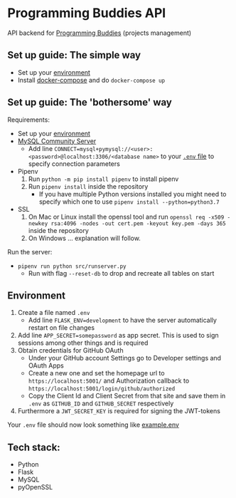 # Programming Buddies API

API backend for [Programming Buddies](https://github.com/ProgrammingBuddies/programmingbuddies-ui) (projects management)

## Set up guide: The simple way

- Set up your [environment](#environment)
- Install [docker-compose](https://docs.docker.com/compose/install/) and do `docker-compose up`

## Set up guide: The 'bothersome' way

Requirements:

- Set up your [environment](#environment)
- [MySQL Community Server](`https://dev.mysql.com/downloads/mysql/`)
    - Add line `CONNECT=mysql+pymysql://<user>:<password>@localhost:3306/<database name>` to your [`.env` file](#environment) to specify connection parameters
- Pipenv
    1. Run `python -m pip install pipenv` to install pipenv
    2. Run `pipenv install` inside the repository
        - If you have multiple Python versions installed you might need to specify which one to use `pipenv install --python=python3.7`
- SSL
    1. On Mac or Linux install the openssl tool and run `openssl req -x509 -newkey rsa:4096 -nodes -out cert.pem -keyout key.pem -days 365` inside the repository
    2. On Windows ... explanation will follow.

Run the server:
- `pipenv run python src/runserver.py`
    - Run with flag `--reset-db` to drop and recreate all tables on start

## Environment

1. Create a file named `.env`
    - Add line `FLASK_ENV=development` to have the server automatically restart on file changes
2. Add line `APP_SECRET=somepassword` as app secret. This is used to sign sessions among other things and is required
3. Obtain credentials for GitHub OAuth
    - Under your GitHub account Settings go to Developer settings and OAuth Apps
    - Create a new one and set the homepage url to `https://localhost:5001/` and Authorization callback to `https://localhost:5001/login/github/authorized`
    - Copy the Client Id and Client Secret from that site and save them in `.env` as `GITHUB_ID` and `GITHUB_SECRET` respectively
4. Furthermore a `JWT_SECRET_KEY` is required for signing the JWT-tokens

Your `.env` file should now look something like [example.env](https://github.com/ProgrammingBuddies/programmingbuddies-api/blob/develop/example.env)

## Tech stack:

- Python
- Flask
- MySQL
- pyOpenSSL
